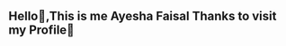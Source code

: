 ## Hello👋,This is me Ayesha Faisal Thanks to visit my Profile💫

<!--
**ayesha-offical/ayesha-offical** is a ✨ _special_ ✨ repository because its `README.md` (this file) appears on your GitHub profile.

Here are some ideas to get you started

- 🌱 I’m currently learning about web development,AI,Metaverseand web 3.0
- 👯 I’m looking to collaborate on ...
- 🤔 I’m looking for help with ...
- 💬 Ask me about ...
- 📫 How to reach me: ayeshamughal2513@gmail.com
- 😄 Pronouns: ...
- ⚡ Fun fact: 

